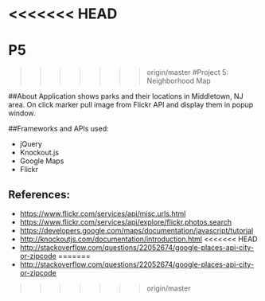 <<<<<<< HEAD
=======
# P5
>>>>>>> origin/master
#Project 5:  Neighborhood Map

##About
Application shows parks and their locations in Middletown, NJ area. 
On click marker pull image from Flickr API and display them in popup window.

##Frameworks and APIs used:
- jQuery
- Knockout.js
- Google Maps
- Flickr


## References:
- https://www.flickr.com/services/api/misc.urls.html
- https://www.flickr.com/services/api/explore/flickr.photos.search
- https://developers.google.com/maps/documentation/javascript/tutorial
- http://knockoutjs.com/documentation/introduction.html
<<<<<<< HEAD
- http://stackoverflow.com/questions/22052674/google-places-api-city-or-zipcode
=======
- http://stackoverflow.com/questions/22052674/google-places-api-city-or-zipcode
>>>>>>> origin/master
